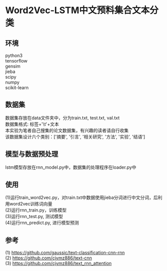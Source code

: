 # Word2Vec-LSTM中文预料集合文本分类
## 环境       
python3   
tensorflow     
gensim     
jieba     
scipy     
numpy    
scikit-learn    

## 数据集            
数据集存放在data文件夹中，分为train.txt, test.txt, val.txt   
数据集格式: 标签+'\t'+文本     
本实验为笔者自己搜集的论文数据集，有兴趣的读者请自行收集    
该数据集设计六个类别：['摘要', '引言', '相关研究', '方法', '实验', '结语']    

## 模型与数据预处理     
lstm模型存放在rnn_model.py中，数据集的处理程序在loader.py中

## 使用          
(1)运行train_word2vec.py，对train.txt中数据使用jieba分词进行中文分词，后利用word2vec训练词向量     
(2)运行rnn_train.py，训练模型    
(3)运行rnn_test.py, 测试模型   
(4)运行rnn_predict.py, 进行模型预测

## 参考          
(1) https://github.com/gaussic/text-classification-cnn-rnn      
(2) https://github.com/cjymz886/text-cnn     
(3) https://github.com/cjymz886/text_rnn_attention    
